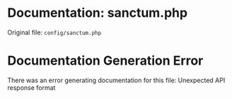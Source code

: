 # Documentation: sanctum.php

Original file: `config/sanctum.php`

# Documentation Generation Error

There was an error generating documentation for this file: Unexpected API response format